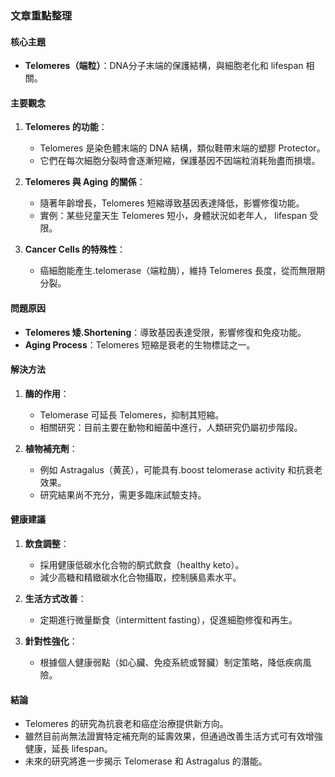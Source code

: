 ### 文章重點整理

#### 核心主題
- **Telomeres（端粒）**：DNA分子末端的保護結構，與細胞老化和 lifespan 相關。

#### 主要觀念
1. **Telomeres 的功能**：
   - Telomeres 是染色體末端的 DNA 結構，類似鞋帶末端的塑膠 Protector。
   - 它們在每次細胞分裂時會逐漸短縮，保護基因不因端粒消耗殆盡而損壞。

2. **Telomeres 與 Aging 的關係**：
   - 隨著年齡增長，Telomeres 短縮導致基因表達降低，影響修復功能。
   - 實例：某些兒童天生 Telomeres 短小，身體狀況如老年人， lifespan 受限。

3. **Cancer Cells 的特殊性**：
   - 癌細胞能產生.telomerase（端粒酶），維持 Telomeres 長度，從而無限期分裂。

#### 問題原因
- **Telomeres 矮.Shortening**：導致基因表達受限，影響修復和免疫功能。
- **Aging Process**：Telomeres 短縮是衰老的生物標誌之一。

#### 解決方法
1. **酶的作用**：
   - Telomerase 可延長 Telomeres，抑制其短縮。
   - 相關研究：目前主要在動物和細菌中進行，人類研究仍屬初步階段。

2. **植物補充劑**：
   - 例如 Astragalus（黄芪），可能具有.boost telomerase activity 和抗衰老效果。
   - 研究結果尚不充分，需更多臨床試驗支持。

#### 健康建議
1. **飲食調整**：
   - 採用健康低碳水化合物的酮式飲食（healthy keto）。
   - 減少高糖和精緻碳水化合物攝取，控制胰島素水平。

2. **生活方式改善**：
   - 定期進行微量斷食（intermittent fasting），促進細胞修復和再生。

3. **針對性強化**：
   - 根據個人健康弱點（如心臟、免疫系統或腎臟）制定策略，降低疾病風險。

#### 結論
- Telomeres 的研究為抗衰老和癌症治療提供新方向。
- 雖然目前尚無法證實特定補充劑的延壽效果，但通過改善生活方式可有效增強健康，延長 lifespan。
- 未來的研究將進一步揭示 Telomerase 和 Astragalus 的潛能。